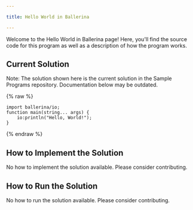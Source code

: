 ```yaml
---

title: Hello World in Ballerina

---
```


Welcome to the Hello World in Ballerina page! Here, you'll find the source code for this program as well as a description of how the program works.

## Current Solution

Note: The solution shown here is the current solution in the Sample Programs repository. Documentation below may be outdated.

{% raw %}

```Ballerina
import ballerina/io;
function main(string... args) {
    io:println("Hello, World!");
}

```

{% endraw %}

## How to Implement the Solution

No how to implement the solution available. Please consider contributing.

## How to Run the Solution

No how to run the solution available. Please consider contributing.